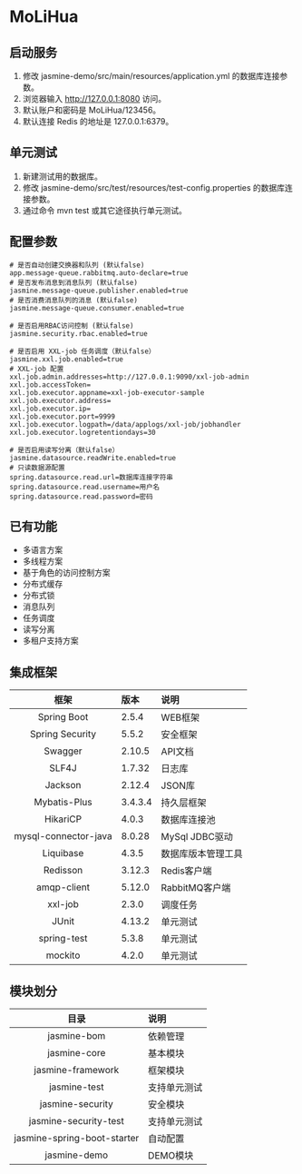 # MoLiHua

## 启动服务

1. 修改 jasmine-demo/src/main/resources/application.yml 的数据库连接参数。
2. 浏览器输入 http://127.0.0.1:8080 访问。
3. 默认账户和密码是 MoLiHua/123456。
4. 默认连接 Redis 的地址是 127.0.0.1:6379。

## 单元测试

1. 新建测试用的数据库。
2. 修改 jasmine-demo/src/test/resources/test-config.properties 的数据库连接参数。
3. 通过命令 mvn test 或其它途径执行单元测试。

## 配置参数

```
# 是否自动创建交换器和队列 (默认false)
app.message-queue.rabbitmq.auto-declare=true
# 是否发布消息到消息队列 (默认false)
jasmine.message-queue.publisher.enabled=true
# 是否消费消息队列的消息 (默认false)
jasmine.message-queue.consumer.enabled=true

# 是否启用RBAC访问控制 (默认false)
jasmine.security.rbac.enabled=true

# 是否启用 XXL-job 任务调度（默认false）
jasmine.xxl.job.enabled=true
# XXL-job 配置
xxl.job.admin.addresses=http://127.0.0.1:9090/xxl-job-admin
xxl.job.accessToken=
xxl.job.executor.appname=xxl-job-executor-sample
xxl.job.executor.address=
xxl.job.executor.ip=
xxl.job.executor.port=9999
xxl.job.executor.logpath=/data/applogs/xxl-job/jobhandler
xxl.job.executor.logretentiondays=30

# 是否启用读写分离（默认false）
jasmine.datasource.readWrite.enabled=true
# 只读数据源配置
spring.datasource.read.url=数据库连接字符串
spring.datasource.read.username=用户名
spring.datasource.read.password=密码
```

## 已有功能

- 多语言方案
- 多线程方案
- 基于角色的访问控制方案
- 分布式缓存
- 分布式锁
- 消息队列
- 任务调度
- 读写分离
- 多租户支持方案

## 集成框架

| 框架 | 版本 | 说明 |
| :----: | :---- | :---- |
| Spring Boot | 2.5.4 | WEB框架 |
| Spring Security | 5.5.2 | 安全框架 |
| Swagger | 2.10.5 | API文档 |
| SLF4J | 1.7.32 | 日志库 |
| Jackson | 2.12.4 | JSON库 |
| Mybatis-Plus | 3.4.3.4 | 持久层框架 |
| HikariCP | 4.0.3 | 数据库连接池 |
| mysql-connector-java | 8.0.28 | MySql JDBC驱动 |
| Liquibase | 4.3.5 | 数据库版本管理工具 |
| Redisson | 3.12.3 | Redis客户端 |
| amqp-client | 5.12.0 | RabbitMQ客户端 |
| xxl-job | 2.3.0 | 调度任务 |
| JUnit | 4.13.2 | 单元测试 |
| spring-test | 5.3.8 | 单元测试 |
| mockito | 4.2.0 | 单元测试 |

## 模块划分

| 目录 | 说明 |
| :----: | :---- |
| jasmine-bom | 依赖管理 |
| jasmine-core | 基本模块 |
| jasmine-framework | 框架模块 |
| jasmine-test | 支持单元测试 |
| jasmine-security | 安全模块 |
| jasmine-security-test | 支持单元测试 |
| jasmine-spring-boot-starter | 自动配置 |
| jasmine-demo | DEMO模块 |


